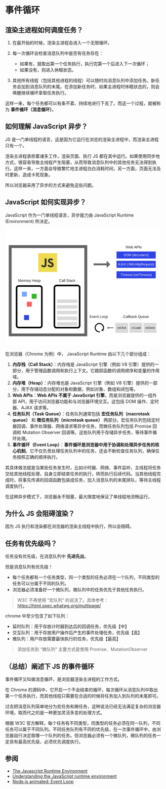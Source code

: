 # 事件循环

## 渲染主进程如何调度任务？

1. 在最开始的时候，渲染主进程会进入一个无限循环。
2. 每一次循环会检查消息队列中是否有任务存在：

    - 如果有，就取出第一个任务执行，执行完第一个后进入下一次循环；
    - 如果没有，则进入休眠状态。

3. 其他所有线程（包括其他进程的线程）可以随时向消息队列中添加任务。新任务会加到消息队列的末尾。在添加新任务时，如果主进程时休眠状态的，则会唤醒继续循环拿取任务执行。

这样一来，每个任务都可以有条不紊、持续地进行下去了。而这一个过程，就被称为 **事件循环（消息循环）**。

## 如何理解 JavaScript 异步？

JS 是一门单线程的语言，这是因为它运行在浏览的渲染主进程中，而渲染主进程只有一个。

渲染主进程承担着诸多工作，渲染页面、执行 JS 都在其中运行。如果使用同步地方式，很容易导致主线程产生阻塞，从而导致消息队列中的其他任务无法得到执行。这样一来，一方面会导致繁忙地主进程白白消耗时间，另一方面，页面无法及时更新，造成卡死现象。

所以浏览器采用了异步的方式来避免这些问题。

## JavaScript 如何实现异步？

JavaScript 作为一门单线程语言，异步能力由 JavaScript Runtime (Environment) 所决定。

![JavaScript Runtime](assets/JavaScript_Runtime.png)

在浏览器（Chrome 为例）中， JavaScript Runtime 由以下几个部分组成：

1. **内存栈（Call Stack）**：内存栈是 JavaScript 引擎（例如 V8 引擎）提供的一部分，用于管理函数调用和执行上下文。它跟踪函数的调用顺序和变量的作用域。
2. **内存堆（Heap）**：内存堆也是 JavaScript 引擎（例如 V8 引擎）提供的一部分，用于存储动态分配的对象和数据，例如对象、数组和闭包等。
3. **Web APIs**：**Web APIs 不属于 JavaScript 引擎**，而是浏览器提供的一组外部 API，用于访问浏览器功能和与浏览器环境交互。这包括 DOM 操作、定时器、AJAX 请求等。
4. **任务队列（Task Queue）**：任务队列通常包括 **宏任务队列（macrotask queue）** 和 **微任务队列（microtask queue）** 两部分。宏任务队列包括定时器回调、事件处理器、网络请求等异步任务，而微任务队列包括 Promise 回调和 Mutation Observer 回调等。这些队列用于存储异步任务，等待事件循环处理。
5. **事件循环（Event Loop）**：**事件循环是浏览器中用于协调和处理异步任务的核心机制**。它不仅负责处理任务队列中的任务，还会不断检查任务队列，确保任务按照正确的顺序执行。

其具体做法就是当某些任务发生时，比如计时器、网络、事件监听，主线程将任务交给其他线程处理，自身立即结束任务的执行，转而执行后续代码。当其他线程完成时，将事先传递的回调函数包装成任务，加入消息队列的末尾排队，等待主线程调度执行。

在这种异步模式下，浏览器永不阻塞，最大限度地保证了单线程地流畅运行。

## 为什么 JS 会阻碍渲染？

因为 JS 执行和渲染都在浏览器的渲染主线程中执行，所以会阻碍。

## 任务有优先级吗？

任务没有优先级，在消息队列中 **先进先出**。

但是消息队列有优先级！

- 每个任务都有一个任务类型，同一个类型的任务必须在一个队列，不同类型的任务可以分属于不同的队列。
- 浏览器必须准备好一个微队列，微队列中的任务优先于其他任务执行。

> W3C 不再使用 “宏队列” 的说法了。具体参考：<https://html.spec.whatwg.org/multipage/>

chrome 中至少包含了如下队列：

- 延时队列：用于存放计时器到达后的回调任务，优先级【中】
- 交互队列：用于存放用户操作后产生的事件处理任务，优先级【高】
- 微队列：用户存放需要最快执行的任务，优先级【最高】

> 添加任务到 “微队列” 主要方式是使用 Promise、MutationObserver

## （总结）阐述下 JS 的事件循环

事件循环又叫做消息循环，是浏览器渲染主进程的工作方式。

在 Chrome 的源码中，它开启一个不会结束的循环，每次循环从消息队列中取出第一个任务执行，而其他线程只需要在合适的时候将任务加入到队列的末尾即可。

过去把消息队列简单地分为宏任务和微任务，这种说法已经无法满足复杂的浏览器环境，取而代之的是一种更加灵活多变的处理方式。

根据 W3C 官方解释，每个任务有不同类型，同类型的任务必须在同一队列，不同任务可以属于不同队列。不同任务队列有不同的优先级，在一次事件循环中，由浏览器自行决定取哪一个队列的任务。但浏览器必须有一个微队列，微队列的任务一定具有最高优先级，必须优先调度执行。

## 参阅

- [The Javascript Runtime Environment](https://medium.com/@olinations/the-javascript-runtime-environment-d58fa2e60dd0)
- [Understanding the JavaScript runtime environment](https://medium.com/@gemma.croad/understanding-the-javascript-runtime-environment-4dd8f52f6fca)
- [Node.js animated: Event Loop](https://dev.to/nodedoctors/an-animated-guide-to-nodejs-event-loop-3g62)
